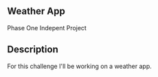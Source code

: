 ## Weather App

Phase One Indepent Project

## Description
For this challenge I'll be working on a weather app.